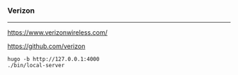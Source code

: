 ### Verizon
---
https://www.verizonwireless.com/

https://github.com/verizon

```
hugo -b http://127.0.0.1:4000
./bin/local-server
```

```
```

```
```
